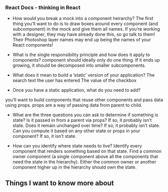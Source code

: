 
### React Docs - thinking in React
- How would you break a mock into a component heirarchy?
The first thing you’ll want to do is to draw boxes around every component (and subcomponent) in the mock and give them all names. If you’re working with a designer, they may have already done this, so go talk to them! Their Photoshop layer names may end up being the names of your React components!

- What is the single responsibility principle and how does it apply to components?
 component should ideally only do one thing. If it ends up growing, it should be decomposed into smaller subcomponents.

- What does it mean to build a ‘static’ version of your application?
The search text the user has entered
The value of the checkbox

- Once you have a static application, what do you need to add?

you’ll want to build components that reuse other components and pass data using props. props are a way of passing data from parent to child.

- What are the three questions you can ask to determine if something is state?
Is it passed in from a parent via props? If so, it probably isn’t state. Does it remain unchanged over time? If so, it probably isn’t state. Can you compute it based on any other state or props in your component? If so, it isn’t state.

- How can you identify where state needs to live?
Identify every component that renders something based on that state. Find a common owner component (a single component above all the components that need the state in the hierarchy). Either the common owner or another component higher up in the hierarchy should own the state.

## Things I want to know more about